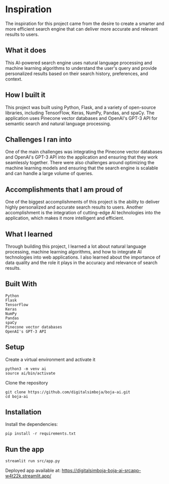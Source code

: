 # Inspiration

The inspiration for this project came from the desire to create a smarter and more efficient search engine that can deliver more accurate and relevant results to users.

## What it does

This AI-powered search engine uses natural language processing and machine learning algorithms to understand the user's query and provide personalized results based on their search history, preferences, and context.

## How I built it

This project was built using Python, Flask, and a variety of open-source libraries, including TensorFlow, Keras, NumPy, Pandas, and spaCy. The application uses Pinecone vector databases and OpenAI's GPT-3 API for semantic search and natural language processing.

## Challenges I ran into

One of the main challenges was integrating the Pinecone vector databases and OpenAI's GPT-3 API into the application and ensuring that they work seamlessly together. There were also challenges around optimizing the machine learning models and ensuring that the search engine is scalable and can handle a large volume of queries.

## Accomplishments that I am proud of

One of the biggest accomplishments of this project is the ability to deliver highly personalized and accurate search results to users. Another accomplishment is the integration of cutting-edge AI technologies into the application, which makes it more intelligent and efficient.

## What I learned

Through building this project, I learned a lot about natural language processing, machine learning algorithms, and how to integrate AI technologies into web applications. I also learned about the importance of data quality and the role it plays in the accuracy and relevance of search results.

## Built With

    Python
    Flask
    TensorFlow
    Keras
    NumPy
    Pandas
    spaCy
    Pinecone vector databases
    OpenAI's GPT-3 API

## Setup

Create a virtual environment and activate it

```
python3 -m venv ai
source ai/bin/activate
```

Clone the repository

```
git clone https://github.com/digitalsimboja/boja-ai.git
cd boja-ai
```

## Installation

Install the dependencies:

```
pip install -r requirements.txt
```

## Run the app

```
streamlit run src/app.py
```

Deployed app available at: https://digitalsimboja-boja-ai-srcapp-w4t22k.streamlit.app/

